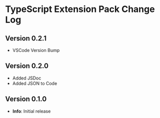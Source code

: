 # TypeScript Extension Pack Change Log

## Version 0.2.1

- VSCode Version Bump

## Version 0.2.0

- Added JSDoc
- Added JSON to Code

## Version 0.1.0

- **Info**: Initial release

